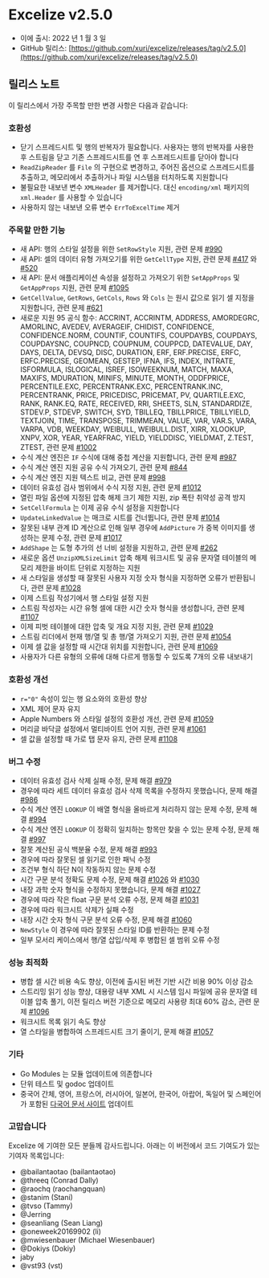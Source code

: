 # Excelize v2.5.0

* 이에 출시: 2022 년 1 월 3 일
* GitHub 릴리스: [https://github.com/xuri/excelize/releases/tag/v2.5.0](https://github.com/xuri/excelize/releases/tag/v2.5.0)

## 릴리스 노트

이 릴리스에서 가장 주목할 만한 변경 사항은 다음과 같습니다:

### 호환성

* 닫기 스프레드시트 및 행의 반복자가 필요합니다. 사용자는 행의 반복자를 사용한 후 스트림을 닫고 기존 스프레드시트를 연 후 스프레드시트를 닫아야 합니다
* `ReadZipReader` 를 `File` 의 구현으로 변경하고, 주어진 옵션으로 스프레드시트를 추출하고, 메모리에서 추출하거나 파일 시스템을 터치하도록 지원합니다
* 불필요한 내보낸 변수 `XMLHeader` 를 제거합니다. 대신 `encoding/xml` 패키지의 `xml.Header` 를 사용할 수 있습니다
* 사용하지 않는 내보낸 오류 변수 `ErrToExcelTime` 제거

### 주목할 만한 기능

* 새 API: 행의 스타일 설정을 위한 `SetRowStyle` 지원, 관련 문제 [#990](https://github.com/xuri/excelize/issues/990)
* 새 API: 셀의 데이터 유형 가져오기를 위한 `GetCellType` 지원, 관련 문제 [#417](https://github.com/xuri/excelize/issues/417) 와 [#520](https://github.com/xuri/excelize/issues/520)
* 새 API: 문서 애플리케이션 속성을 설정하고 가져오기 위한 `SetAppProps` 및 `GetAppProps` 지원, 관련 문제 [#1095](https://github.com/xuri/excelize/issues/1095)
* `GetCellValue`, `GetRows`, `GetCols`, `Rows` 와 `Cols` 는 원시 값으로 읽기 셀 지정을 지원합니다, 관련 문제 [#621](https://github.com/xuri/excelize/issues/621)
* 새로운 지원 95 공식 함수: ACCRINT, ACCRINTM, ADDRESS, AMORDEGRC, AMORLINC, AVEDEV, AVERAGEIF, CHIDIST, CONFIDENCE, CONFIDENCE.NORM, COUNTIF, COUNTIFS, COUPDAYBS, COUPDAYS, COUPDAYSNC, COUPNCD, COUPNUM, COUPPCD, DATEVALUE, DAY, DAYS, DELTA, DEVSQ, DISC, DURATION, ERF, ERF.PRECISE, ERFC, ERFC.PRECISE, GEOMEAN, GESTEP, IFNA, IFS, INDEX, INTRATE, ISFORMULA, ISLOGICAL, ISREF, ISOWEEKNUM, MATCH, MAXA, MAXIFS, MDURATION, MINIFS, MINUTE, MONTH, ODDFPRICE, PERCENTILE.EXC, PERCENTRANK.EXC, PERCENTRANK.INC, PERCENTRANK, PRICE, PRICEDISC, PRICEMAT, PV, QUARTILE.EXC, RANK, RANK.EQ, RATE, RECEIVED, RRI, SHEETS, SLN, STANDARDIZE, STDEV.P, STDEVP, SWITCH, SYD, TBILLEQ, TBILLPRICE, TBILLYIELD, TEXTJOIN, TIME, TRANSPOSE, TRIMMEAN, VALUE, VAR, VAR.S, VARA, VARPA, VDB, WEEKDAY, WEIBULL, WEIBULL.DIST, XIRR, XLOOKUP, XNPV, XOR, YEAR, YEARFRAC, YIELD, YIELDDISC, YIELDMAT, Z.TEST, ZTEST, 관련 문제 [#1002](https://github.com/xuri/excelize/issues/1002)
* 수식 계산 엔진은 `IF` 수식에 대해 중첩 계산을 지원합니다, 관련 문제 [#987](https://github.com/xuri/excelize/issues/987)
* 수식 계산 엔진 지원 공유 수식 가져오기, 관련 문제 [#844](https://github.com/xuri/excelize/issues/844)
* 수식 계산 엔진 지원 텍스트 비교, 관련 문제 [#998](https://github.com/xuri/excelize/issues/998)
* 데이터 유효성 검사 범위에서 수식 지정 지원, 관련 문제 [#1012](https://github.com/xuri/excelize/issues/1012)
* 열린 파일 옵션에 지정된 압축 해제 크기 제한 지원, zip 폭탄 취약성 공격 방지
* `SetCellFormula` 는 이제 공유 수식 설정을 지원합니다
* `UpdateLinkedValue` 는 매크로 시트를 건너뜁니다, 관련 문제 [#1014](https://github.com/xuri/excelize/issues/1014)
* 잘못된 내부 관계 ID 계산으로 인해 일부 경우에 `AddPicture` 가 중복 이미지를 생성하는 문제 수정, 관련 문제 [#1017](https://github.com/xuri/excelize/issues/1017)
* `AddShape` 는 도형 추가의 선 너비 설정을 지원하고, 관련 문제 [#262](https://github.com/xuri/excelize/issues/)
* 새로운 옵션 `UnzipXMLSizeLimit` 압축 해제 워크시트 및 공유 문자열 테이블의 메모리 제한을 바이트 단위로 지정하는 지원
* 새 스타일을 생성할 때 잘못된 사용자 지정 숫자 형식을 지정하면 오류가 반환됩니다, 관련 문제 [#1028](https://github.com/xuri/excelize/issues/1028)
* 이제 스트림 작성기에서 행 스타일 설정 지원
* 스트림 작성자는 시간 유형 셀에 대한 시간 숫자 형식을 생성합니다, 관련 문제 [#1107](https://github.com/xuri/excelize/issues/1107)
* 이제 피벗 테이블에 대한 압축 및 개요 지정 지원, 관련 문제 [#1029](https://github.com/xuri/excelize/issues/1029)
* 스트림 리더에서 현재 행/열 및 총 행/열 가져오기 지원, 관련 문제 [#1054](https://github.com/xuri/excelize/issues/1054)
* 이제 셀 값을 설정할 때 시간대 위치를 지원합니다, 관련 문제 [#1069](https://github.com/xuri/excelize/issues/1069)
* 사용자가 다른 유형의 오류에 대해 다르게 행동할 수 있도록 7개의 오류 내보내기

### 호환성 개선

* `r="0"` 속성이 있는 행 요소와의 호환성 향상
* XML 제어 문자 유지
* Apple Numbers 와 스타일 설정의 호환성 개선, 관련 문제 [#1059](https://github.com/xuri/excelize/issues/1059)
* 머리글 바닥글 설정에서 멀티바이트 언어 지원, 관련 문제 [#1061](https://github.com/xuri/excelize/issues/1061)
* 셀 값을 설정할 때 가로 탭 문자 유지, 관련 문제 [#1108](https://github.com/xuri/excelize/issues/1108)

### 버그 수정

* 데이터 유효성 검사 삭제 실패 수정, 문제 해결 [#979](https://github.com/xuri/excelize/issues/979)
* 경우에 따라 세트 데이터 유효성 검사 삭제 목록을 수정하지 못했습니다, 문제 해결 [#986](https://github.com/xuri/excelize/issues/986)
* 수식 계산 엔진 `LOOKUP` 이 배열 형식을 올바르게 처리하지 않는 문제 수정, 문제 해결 [#994](https://github.com/xuri/excelize/issues/994)
* 수식 계산 엔진 `LOOKUP` 이 정확히 일치하는 항목만 찾을 수 있는 문제 수정, 문제 해결 [#997](https://github.com/xuri/excelize/issues/997)
* 잘못 계산된 공식 백분율 수정, 문제 해결 [#993](https://github.com/xuri/excelize/issues/993)
* 경우에 따라 잘못된 셀 읽기로 인한 패닉 수정
* 조건부 형식 하단 N이 작동하지 않는 문제 수정
* 시간 구문 분석 정확도 문제 수정, 문제 해결 [#1026](https://github.com/xuri/excelize/issues/1026) 와 [#1030](https://github.com/xuri/excelize/issues/1030)
* 내장 과학 숫자 형식을 수정하지 못했습니다, 문제 해결 [#1027](https://github.com/xuri/excelize/issues/1027)
* 경우에 따라 작은 float 구문 분석 오류 수정, 문제 해결 [#1031](https://github.com/xuri/excelize/issues/1031)
* 경우에 따라 워크시트 삭제가 실패 수정
* 내장 시간 숫자 형식 구문 분석 오류 수정, 문제 해결 [#1060](https://github.com/xuri/excelize/issues/1060)
* `NewStyle` 이 경우에 따라 잘못된 스타일 ID를 반환하는 문제 수정
* 일부 모서리 케이스에서 행/열 삽입/삭제 후 병합된 셀 범위 오류 수정

### 성능 최적화

* 병합 셀 시간 비용 속도 향상, 이전에 출시된 버전 기반 시간 비용 90% 이상 감소
* 스트리밍 읽기 성능 향상, 대용량 내부 XML 시 시스템 임시 파일에 공유 문자열 테이블 압축 풀기, 이전 릴리스 버전 기준으로 메모리 사용량 최대 60% 감소, 관련 문제 [#1096](https://github.com/xuri/excelize/issues/1096)
* 워크시트 목록 읽기 속도 향상
* 열 스타일을 병합하여 스프레드시트 크기 줄이기, 문제 해결 [#1057](https://github.com/xuri/excelize/issues/1057)

### 기타

* Go Modules 는 모듈 업데이트에 의존합니다
* 단위 테스트 및 godoc 업데이트
* 중국어 간체, 영어, 프랑스어, 러시아어, 일본어, 한국어, 아랍어, 독일어 및 스페인어가 포함된 [다국어 문서 사이트](https://xuri.me/excelize) 업데이트

### 고맙습니다

Excelize 에 기여한 모든 분들께 감사드립니다. 아래는 이 버전에서 코드 기여도가 있는 기여자 목록입니다:

* @bailantaotao (bailantaotao)
* @threeq (Conrad Dally)
* @raochq (raochangquan)
* @stanim (Stani)
* @tvso (Tammy)
* @Jerring
* @seanliang (Sean Liang)
* @oneweek20169902 (li)
* @mwiesenbauer (Michael Wiesenbauer)
* @Dokiys (Dokiy)
* jaby
* @vst93 (vst)
